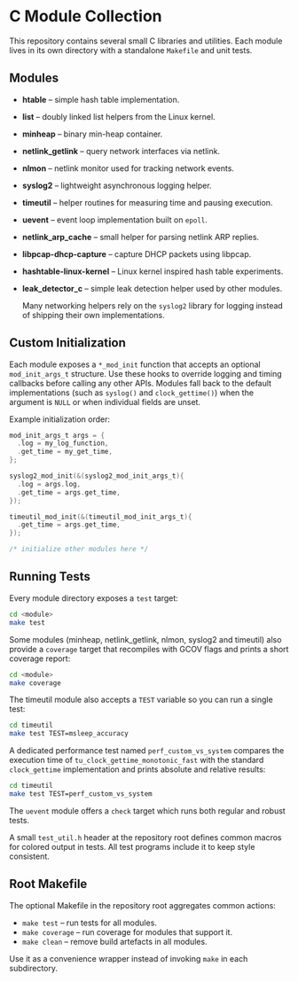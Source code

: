 # C Module Collection

This repository contains several small C libraries and utilities. Each module lives in its own directory with a standalone `Makefile` and unit tests.

## Modules

- **htable** – simple hash table implementation.
- **list** – doubly linked list helpers from the Linux kernel.
- **minheap** – binary min-heap container.
- **netlink_getlink** – query network interfaces via netlink.
- **nlmon** – netlink monitor used for tracking network events.
- **syslog2** – lightweight asynchronous logging helper.
- **timeutil** – helper routines for measuring time and pausing execution.
- **uevent** – event loop implementation built on `epoll`.
- **netlink_arp_cache** – small helper for parsing netlink ARP replies.
- **libpcap-dhcp-capture** – capture DHCP packets using libpcap.
- **hashtable-linux-kernel** – Linux kernel inspired hash table experiments.
- **leak_detector_c** – simple leak detection helper used by other modules.

  Many networking helpers rely on the `syslog2` library for logging instead of
  shipping their own implementations.

## Custom Initialization

Each module exposes a `*_mod_init` function that accepts an optional
`mod_init_args_t` structure. Use these hooks to override logging and timing
callbacks before calling any other APIs. Modules fall back to the default
implementations (such as `syslog()` and `clock_gettime()`) when the argument is
`NULL` or when individual fields are unset.

Example initialization order:

```c
mod_init_args_t args = {
  .log = my_log_function,
  .get_time = my_get_time,
};

syslog2_mod_init(&(syslog2_mod_init_args_t){
  .log = args.log,
  .get_time = args.get_time,
});

timeutil_mod_init(&(timeutil_mod_init_args_t){
  .get_time = args.get_time,
});

/* initialize other modules here */
```

## Running Tests

Every module directory exposes a `test` target:

```sh
cd <module>
make test
```

Some modules (minheap, netlink_getlink, nlmon, syslog2 and timeutil) also provide a `coverage` target that recompiles with GCOV flags and prints a short coverage report:

```sh
cd <module>
make coverage
```

The timeutil module also accepts a `TEST` variable so you can run a single test:

```sh
cd timeutil
make test TEST=msleep_accuracy
```

A dedicated performance test named `perf_custom_vs_system` compares the
execution time of `tu_clock_gettime_monotonic_fast` with the standard
`clock_gettime` implementation and prints absolute and relative results:

```sh
cd timeutil
make test TEST=perf_custom_vs_system
```

The `uevent` module offers a `check` target which runs both regular and robust tests.

A small `test_util.h` header at the repository root defines common macros for
colored output in tests. All test programs include it to keep style
consistent.

## Root Makefile

The optional Makefile in the repository root aggregates common actions:

- `make test` – run tests for all modules.
- `make coverage` – run coverage for modules that support it.
- `make clean` – remove build artefacts in all modules.

Use it as a convenience wrapper instead of invoking `make` in each subdirectory.
